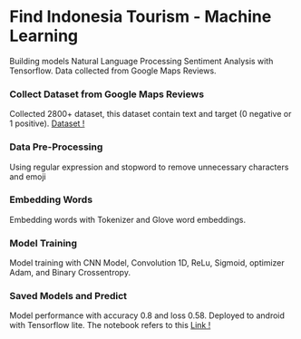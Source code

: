 # **Find Indonesia Tourism - Machine Learning**

Building models Natural Language Processing Sentiment Analysis with Tensorflow. Data collected from Google Maps Reviews.

### Collect Dataset from Google Maps Reviews
Collected 2800+ dataset, this dataset contain text and target (0 negative or 1 positive). [Dataset !](https://github.com/BangkitCapstoneFIT/ML-findindonesiatourism/blob/main/Book133333.xlsb.csv)
### Data Pre-Processing
Using regular expression and stopword to remove unnecessary characters and emoji
### Embedding Words
Embedding words with Tokenizer and Glove word embeddings.
### Model Training
Model training with CNN Model, Convolution 1D, ReLu, Sigmoid, optimizer Adam, and Binary Crossentropy.
### Saved Models and Predict
Model performance with accuracy 0.8 and loss 0.58. Deployed to android with Tensorflow lite. The notebook refers to this [Link !](https://github.com/BangkitCapstoneFIT/ML-findindonesiatourism/blob/main/Analysis_Sentimen_Find_Indonesia_Tourism.ipynb)
